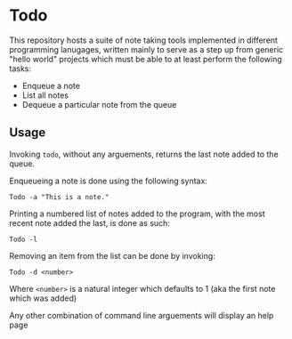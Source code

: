 # Todo
This repository hosts a suite of note taking tools implemented in different programming lanugages, written mainly to serve as a step up from generic "hello world" projects which must be able to at least perform the following tasks:

- Enqueue a note
- List all notes
- Dequeue a particular note from the queue

## Usage
Invoking `todo`, without any arguements, returns the last note added to the queue.

Enqueueing a note is done using the following syntax:
```
Todo -a "This is a note."
``` 

Printing a numbered list of notes added to the program, with the most recent note added the last, is done as such:
```
Todo -l
```

Removing an item from the list can be done by invoking:
```
Todo -d <number>
```
Where `<number>` is a natural integer which defaults to 1 (aka the first note which was added)

Any other combination of command line arguements will display an help page
